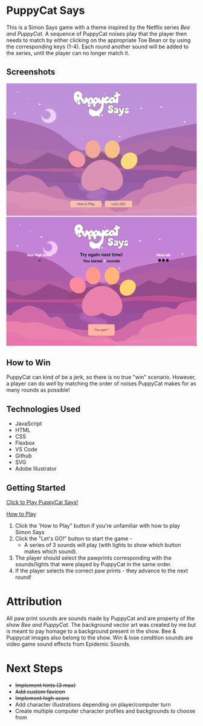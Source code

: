 # PuppyCat Says

This is a Simon Says game with a theme inspired by the Netflix series *Bee and PuppyCat*. A sequence of PuppyCat noises play that the player then needs to match by either clicking on the appropriate Toe Bean or by using the corresponding keys (1-4). Each round another sound will be added to the series, until the player can no longer match it.

## Screenshots
![Screenshot of game screen](Media/Screenshot.png)
![Screenshot of game screen during play](Media/Screenshot2.png)

## How to Win

PuppyCat can kind of be a jerk, so there is no true "win" scenario. However, a player can do *well* by matching the order of noises PuppyCat makes for as many rounds as possible!

## Technologies Used

- JavaScript
- HTML
- CSS
- Flexbox
- VS Code
- Github
- SVG
- Adobe Illustrator

## Getting Started

[Click to Play PuppyCat Says!](https://stephaniestralina.github.io/SimonSays/)

<u>How to Play</u>

1. Click the 'How to Play" button if you're unfamiliar with how to play Simon Says
2. Click the "Let's GO!" button to start the game -
    - A series of 3 sounds will play (with lights to show which button makes which sound).
3. The player should select the pawprints corresponding with the sounds/lights that were played by PuppyCat in the same order.
4. If the player selects the correct paw prints - they advance to the next round!

# Attribution

All paw print sounds are sounds made by PuppyCat and are property of the show *Bee and PuppyCat*. The background vector art was created by me but is meant to pay homage to a background present in the show. Bee & Puppycat images also belong to the show. Win & lose condition sounds are video game sound effects from Epidemic Sounds.


# Next Steps

- ~~Implement hints (3 max)~~
- ~~Add custom favicon~~
- ~~Implement high score~~
- Add character illustrations depending on player/computer turn
- Create multiple computer character profiles and backgrounds to choose from
